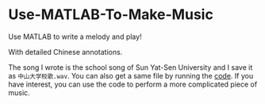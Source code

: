 # Use-MATLAB-To-Make-Music
Use MATLAB to write a melody and play!

With detailed Chinese annotations.

The song I wrote is the school song of Sun Yat-Sen University and I save it as `中山大学校歌.wav`. You can also get a same file by running the [code](https://github.com/Gaiss/Use-MATLAB-To-Make-Music/blob/master/code.m). If you have interest, you can use the code to perform a more complicated piece of music.
